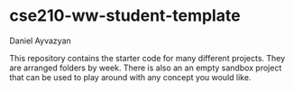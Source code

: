 # cse210-ww-student-template
Daniel Ayvazyan

This repository contains the starter code for many different projects. They are arranged folders by week. There is also an an empty sandbox project that can be used to play around with any concept you would like.
